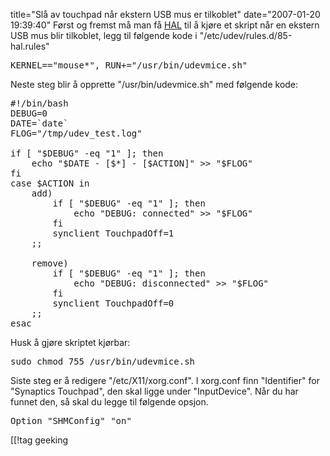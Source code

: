 title="Slå av touchpad når ekstern USB mus er tilkoblet"
date="2007-01-20 19:39:40"
Først og fremst må man få <a href="http://en.wikipedia.org/wiki/HAL_%28software%29" title="Hardware Abstraction Layer ">HAL</a> til å kjøre et skript når en ekstern USB mus blir tilkoblet, legg til følgende kode i "/etc/udev/rules.d/85-hal.rules"

<pre lang="bash">KERNEL=="mouse*", RUN+="/usr/bin/udevmice.sh"</pre>

Neste steg blir å opprette "/usr/bin/udevmice.sh" med følgende kode:

<pre lang="bash">#!/bin/bash
DEBUG=0
DATE=`date`
FLOG="/tmp/udev_test.log"

if [ "$DEBUG" -eq "1" ]; then
	echo "$DATE - [$*] - [$ACTION]" >> "$FLOG"
fi
case $ACTION in
	add)
		if [ "$DEBUG" -eq "1" ]; then
			echo "DEBUG: connected" >> "$FLOG"
		fi
		synclient TouchpadOff=1
	;;

	remove)
		if [ "$DEBUG" -eq "1" ]; then
			echo "DEBUG: disconnected" >> "$FLOG"
		fi
		synclient TouchpadOff=0
	;;
esac</pre>

Husk å gjøre skriptet kjørbar:

<pre lang="bash">sudo chmod 755 /usr/bin/udevmice.sh</pre>

Siste steg er å redigere "/etc/X11/xorg.conf". I xorg.conf finn "Identifier" for "Synaptics Touchpad", den skal ligge under "InputDevice". Når du har funnet den, så skal du legge til følgende opsjon.

<pre lang="bash">Option "SHMConfig" "on"</pre>

[[!tag  geeking

